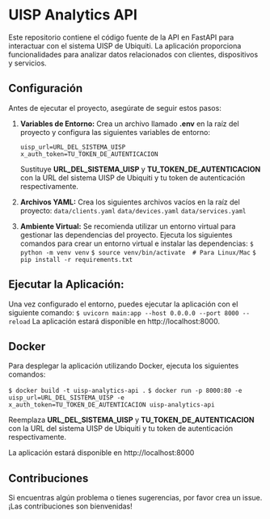 # UISP Analytics API

Este repositorio contiene el código fuente de la API en FastAPI para interactuar con el sistema UISP de Ubiquiti. La aplicación proporciona funcionalidades para analizar datos relacionados con clientes, dispositivos y servicios.

## Configuración
Antes de ejecutar el proyecto, asegúrate de seguir estos pasos:

1. **Variables de Entorno:**
   Crea un archivo llamado **.env** en la raíz del proyecto y configura las siguientes variables de entorno:

   `uisp_url=URL_DEL_SISTEMA_UISP`
   `x_auth_token=TU_TOKEN_DE_AUTENTICACION`

   Sustituye **URL_DEL_SISTEMA_UISP** y **TU_TOKEN_DE_AUTENTICACION** con la URL del sistema UISP de Ubiquiti y tu token de autenticación respectivamente.
2. **Archivos YAML:**
   Crea los siguientes archivos vacíos en la raíz del proyecto:
    `data/clients.yaml`
    `data/devices.yaml`
    `data/services.yaml`
3.  **Ambiente Virtual:**
    Se recomienda utilizar un entorno virtual para gestionar las dependencias del proyecto. Ejecuta los siguientes comandos para crear un entorno virtual e instalar las dependencias:
    `$ python -m venv venv`
    `$ source venv/bin/activate  # Para Linux/Mac`
    `$ pip install -r requirements.txt`

## Ejecutar la Aplicación:
Una vez configurado el entorno, puedes ejecutar la aplicación con el siguiente comando:
`$ uvicorn main:app --host 0.0.0.0 --port 8000 --reload`
La aplicación estará disponible en http://localhost:8000.

## Docker
Para desplegar la aplicación utilizando Docker, ejecuta los siguientes comandos:

`$ docker build -t uisp-analytics-api .`
`$ docker run -p 8000:80 -e uisp_url=URL_DEL_SISTEMA_UISP -e x_auth_token=TU_TOKEN_DE_AUTENTICACION uisp-analytics-api`

Reemplaza **URL_DEL_SISTEMA_UISP** y **TU_TOKEN_DE_AUTENTICACION** con la URL del sistema UISP de Ubiquiti y tu token de autenticación respectivamente.

La aplicación estará disponible en http://localhost:8000

## Contribuciones
Si encuentras algún problema o tienes sugerencias, por favor crea un issue. ¡Las contribuciones son bienvenidas!